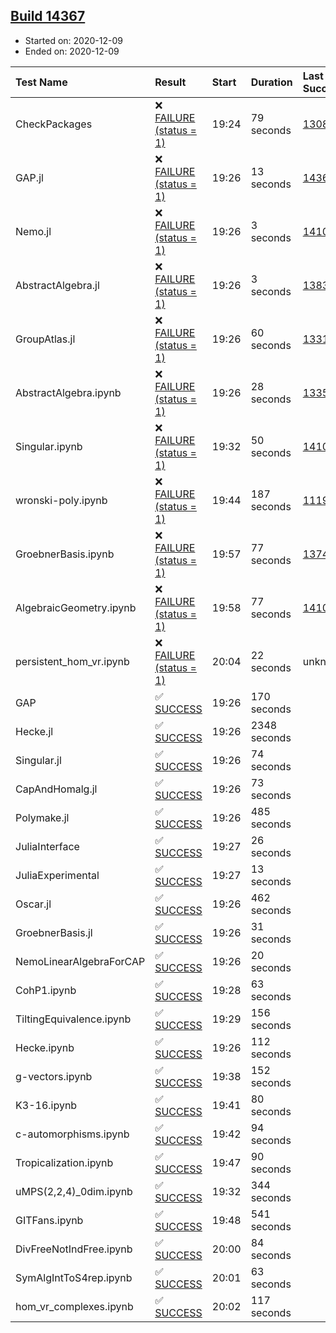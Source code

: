 ## [Build 14367](https://oscarci.mathematik.uni-kl.de/job/oscar/14367/)

* Started on: 2020-12-09
* Ended on: 2020-12-09

| Test Name    | Result | Start | Duration | Last Success | First Failure |
|:-------------|:-------|:------|:---------|:-------------|:--------------|
| CheckPackages | ❌ [FAILURE (status = 1)](https://oscarci.mathematik.uni-kl.de/job/oscar/14367/artifact/logs/build-14367/CheckPackages.log) | 19:24 | 79 seconds | [13085](https://oscarci.mathematik.uni-kl.de/job/oscar/13085/) | [13086](https://oscarci.mathematik.uni-kl.de/job/oscar/13086/) |
| GAP.jl | ❌ [FAILURE (status = 1)](https://oscarci.mathematik.uni-kl.de/job/oscar/14367/artifact/logs/build-14367/GAP.jl.log) | 19:26 | 13 seconds | [14365](https://oscarci.mathematik.uni-kl.de/job/oscar/14365/) | [14366](https://oscarci.mathematik.uni-kl.de/job/oscar/14366/) |
| Nemo.jl | ❌ [FAILURE (status = 1)](https://oscarci.mathematik.uni-kl.de/job/oscar/14367/artifact/logs/build-14367/Nemo.jl.log) | 19:26 | 3 seconds | [14101](https://oscarci.mathematik.uni-kl.de/job/oscar/14101/) | [14102](https://oscarci.mathematik.uni-kl.de/job/oscar/14102/) |
| AbstractAlgebra.jl | ❌ [FAILURE (status = 1)](https://oscarci.mathematik.uni-kl.de/job/oscar/14367/artifact/logs/build-14367/AbstractAlgebra.jl.log) | 19:26 | 3 seconds | [13837](https://oscarci.mathematik.uni-kl.de/job/oscar/13837/) | [13838](https://oscarci.mathematik.uni-kl.de/job/oscar/13838/) |
| GroupAtlas.jl | ❌ [FAILURE (status = 1)](https://oscarci.mathematik.uni-kl.de/job/oscar/14367/artifact/logs/build-14367/GroupAtlas.jl.log) | 19:26 | 60 seconds | [13311](https://oscarci.mathematik.uni-kl.de/job/oscar/13311/) | [13312](https://oscarci.mathematik.uni-kl.de/job/oscar/13312/) |
| AbstractAlgebra.ipynb | ❌ [FAILURE (status = 1)](https://oscarci.mathematik.uni-kl.de/job/oscar/14367/artifact/logs/build-14367/AbstractAlgebra.ipynb.log) | 19:26 | 28 seconds | [13355](https://oscarci.mathematik.uni-kl.de/job/oscar/13355/) | [13356](https://oscarci.mathematik.uni-kl.de/job/oscar/13356/) |
| Singular.ipynb | ❌ [FAILURE (status = 1)](https://oscarci.mathematik.uni-kl.de/job/oscar/14367/artifact/logs/build-14367/Singular.ipynb.log) | 19:32 | 50 seconds | [14101](https://oscarci.mathematik.uni-kl.de/job/oscar/14101/) | [14102](https://oscarci.mathematik.uni-kl.de/job/oscar/14102/) |
| wronski-poly.ipynb | ❌ [FAILURE (status = 1)](https://oscarci.mathematik.uni-kl.de/job/oscar/14367/artifact/logs/build-14367/wronski-poly.ipynb.log) | 19:44 | 187 seconds | [11192](https://oscarci.mathematik.uni-kl.de/job/oscar/11192/) | [11193](https://oscarci.mathematik.uni-kl.de/job/oscar/11193/) |
| GroebnerBasis.ipynb | ❌ [FAILURE (status = 1)](https://oscarci.mathematik.uni-kl.de/job/oscar/14367/artifact/logs/build-14367/GroebnerBasis.ipynb.log) | 19:57 | 77 seconds | [13748](https://oscarci.mathematik.uni-kl.de/job/oscar/13748/) | [13749](https://oscarci.mathematik.uni-kl.de/job/oscar/13749/) |
| AlgebraicGeometry.ipynb | ❌ [FAILURE (status = 1)](https://oscarci.mathematik.uni-kl.de/job/oscar/14367/artifact/logs/build-14367/AlgebraicGeometry.ipynb.log) | 19:58 | 77 seconds | [14101](https://oscarci.mathematik.uni-kl.de/job/oscar/14101/) | [14102](https://oscarci.mathematik.uni-kl.de/job/oscar/14102/) |
| persistent_hom_vr.ipynb | ❌ [FAILURE (status = 1)](https://oscarci.mathematik.uni-kl.de/job/oscar/14367/artifact/logs/build-14367/persistent_hom_vr.ipynb.log) | 20:04 | 22 seconds | unknown | unknown |
| GAP | ✅ [SUCCESS](https://oscarci.mathematik.uni-kl.de/job/oscar/14367/artifact/logs/build-14367/GAP.log) | 19:26 | 170 seconds |  |  |
| Hecke.jl | ✅ [SUCCESS](https://oscarci.mathematik.uni-kl.de/job/oscar/14367/artifact/logs/build-14367/Hecke.jl.log) | 19:26 | 2348 seconds |  |  |
| Singular.jl | ✅ [SUCCESS](https://oscarci.mathematik.uni-kl.de/job/oscar/14367/artifact/logs/build-14367/Singular.jl.log) | 19:26 | 74 seconds |  |  |
| CapAndHomalg.jl | ✅ [SUCCESS](https://oscarci.mathematik.uni-kl.de/job/oscar/14367/artifact/logs/build-14367/CapAndHomalg.jl.log) | 19:26 | 73 seconds |  |  |
| Polymake.jl | ✅ [SUCCESS](https://oscarci.mathematik.uni-kl.de/job/oscar/14367/artifact/logs/build-14367/Polymake.jl.log) | 19:26 | 485 seconds |  |  |
| JuliaInterface | ✅ [SUCCESS](https://oscarci.mathematik.uni-kl.de/job/oscar/14367/artifact/logs/build-14367/JuliaInterface.log) | 19:27 | 26 seconds |  |  |
| JuliaExperimental | ✅ [SUCCESS](https://oscarci.mathematik.uni-kl.de/job/oscar/14367/artifact/logs/build-14367/JuliaExperimental.log) | 19:27 | 13 seconds |  |  |
| Oscar.jl | ✅ [SUCCESS](https://oscarci.mathematik.uni-kl.de/job/oscar/14367/artifact/logs/build-14367/Oscar.jl.log) | 19:26 | 462 seconds |  |  |
| GroebnerBasis.jl | ✅ [SUCCESS](https://oscarci.mathematik.uni-kl.de/job/oscar/14367/artifact/logs/build-14367/GroebnerBasis.jl.log) | 19:26 | 31 seconds |  |  |
| NemoLinearAlgebraForCAP | ✅ [SUCCESS](https://oscarci.mathematik.uni-kl.de/job/oscar/14367/artifact/logs/build-14367/NemoLinearAlgebraForCAP.log) | 19:26 | 20 seconds |  |  |
| CohP1.ipynb | ✅ [SUCCESS](https://oscarci.mathematik.uni-kl.de/job/oscar/14367/artifact/logs/build-14367/CohP1.ipynb.log) | 19:28 | 63 seconds |  |  |
| TiltingEquivalence.ipynb | ✅ [SUCCESS](https://oscarci.mathematik.uni-kl.de/job/oscar/14367/artifact/logs/build-14367/TiltingEquivalence.ipynb.log) | 19:29 | 156 seconds |  |  |
| Hecke.ipynb | ✅ [SUCCESS](https://oscarci.mathematik.uni-kl.de/job/oscar/14367/artifact/logs/build-14367/Hecke.ipynb.log) | 19:26 | 112 seconds |  |  |
| g-vectors.ipynb | ✅ [SUCCESS](https://oscarci.mathematik.uni-kl.de/job/oscar/14367/artifact/logs/build-14367/g-vectors.ipynb.log) | 19:38 | 152 seconds |  |  |
| K3-16.ipynb | ✅ [SUCCESS](https://oscarci.mathematik.uni-kl.de/job/oscar/14367/artifact/logs/build-14367/K3-16.ipynb.log) | 19:41 | 80 seconds |  |  |
| c-automorphisms.ipynb | ✅ [SUCCESS](https://oscarci.mathematik.uni-kl.de/job/oscar/14367/artifact/logs/build-14367/c-automorphisms.ipynb.log) | 19:42 | 94 seconds |  |  |
| Tropicalization.ipynb | ✅ [SUCCESS](https://oscarci.mathematik.uni-kl.de/job/oscar/14367/artifact/logs/build-14367/Tropicalization.ipynb.log) | 19:47 | 90 seconds |  |  |
| uMPS(2,2,4)_0dim.ipynb | ✅ [SUCCESS](https://oscarci.mathematik.uni-kl.de/job/oscar/14367/artifact/logs/build-14367/uMPS-2-2-4-_0dim.ipynb.log) | 19:32 | 344 seconds |  |  |
| GITFans.ipynb | ✅ [SUCCESS](https://oscarci.mathematik.uni-kl.de/job/oscar/14367/artifact/logs/build-14367/GITFans.ipynb.log) | 19:48 | 541 seconds |  |  |
| DivFreeNotIndFree.ipynb | ✅ [SUCCESS](https://oscarci.mathematik.uni-kl.de/job/oscar/14367/artifact/logs/build-14367/DivFreeNotIndFree.ipynb.log) | 20:00 | 84 seconds |  |  |
| SymAlgIntToS4rep.ipynb | ✅ [SUCCESS](https://oscarci.mathematik.uni-kl.de/job/oscar/14367/artifact/logs/build-14367/SymAlgIntToS4rep.ipynb.log) | 20:01 | 63 seconds |  |  |
| hom_vr_complexes.ipynb | ✅ [SUCCESS](https://oscarci.mathematik.uni-kl.de/job/oscar/14367/artifact/logs/build-14367/hom_vr_complexes.ipynb.log) | 20:02 | 117 seconds |  |  |
